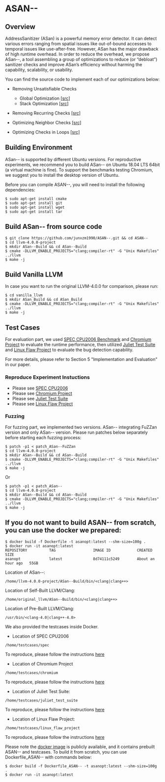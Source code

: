 # ASAN--

## Overview
AddressSanitizer (ASan) is a powerful memory error detector. It can detect various errors ranging from spatial issues like out-of-bound accesses to temporal issues like use-after-free. However, ASan has the major drawback of high runtime overhead. In order to reduce the overhead, we propose ASan--, a tool assembling a group of optimizations to reduce (or “debloat”) sanitizer checks and improve ASan’s efficiency without harming the capability, scalability, or usability.

You can find the source code to implement each of our optimizations below:

- Removing Unsatisfiable Checks

	- Global Optimization [[src]](https://github.com/junxzm1990/ASAN--/blob/64b72d964a1f1542f7341774980a43ddd6fbf189/llvm-4.0.0-project/llvm/lib/Transforms/Instrumentation/AddressSanitizer.cpp#L1385)
	- Stack Optimization [[src]](https://github.com/junxzm1990/ASAN--/blob/64b72d964a1f1542f7341774980a43ddd6fbf189/llvm-4.0.0-project/llvm/lib/Transforms/Instrumentation/AddressSanitizer.cpp#L1404)

- Removing Recurring Checks [[src]](https://github.com/junxzm1990/ASAN--/blob/64b72d964a1f1542f7341774980a43ddd6fbf189/llvm-4.0.0-project/llvm/lib/Transforms/Instrumentation/AddressSanitizer.cpp#L3212)

- Optimizing Neighbor Checks [[src]](https://github.com/junxzm1990/ASAN--/blob/64b72d964a1f1542f7341774980a43ddd6fbf189/llvm-4.0.0-project/llvm/lib/Transforms/Instrumentation/AddressSanitizer.cpp#L3217)

- Optimizing Checks in Loops [[src]](https://github.com/junxzm1990/ASAN--/blob/64b72d964a1f1542f7341774980a43ddd6fbf189/llvm-4.0.0-project/llvm/lib/Transforms/Instrumentation/AddressSanitizer.cpp#L3220)

## Building Environment
ASan-- is supported by different Ubuntu versions. For reproductive experiments, we recommend you to build ASan-- on Ubuntu 18.04 LTS 64bit (a virtual machine is fine). To support the benchmarks testing Chromium, we suggest you to install the desktop version of Ubuntu.

Before you can compile ASAN--, you will need to install the following dependencies:
```
$ sudo apt-get install cmake
$ sudo apt-get install git
$ sudo apt-get install wget
$ sudo apt-get install tar
```

## Build ASan-- from source code
```
$ git clone https://github.com/junxzm1990/ASAN--.git && cd ASAN--
$ cd llvm-4.0.0-project
$ mkdir ASan--Build && cd ASan--Build
$ cmake -DLLVM_ENABLE_PROJECTS="clang;compiler-rt" -G "Unix Makefiles" ../llvm
$ make -j
```

## Build Vanilla LLVM
In case you want to run the original LLVM-4.0.0 for comparison, please run:
```
$ cd vanilla_llvm
$ mkdir ASan_Build && cd ASan_Build
$ cmake -DLLVM_ENABLE_PROJECTS="clang;compiler-rt" -G "Unix Makefiles" ../llvm
$ make -j
```
## Test Cases
For evaluation part, we used [SPEC CPU2006 Benchmark](https://www.spec.org/cpu2006/) and [Chromium Project](https://www.chromium.org/Home) to evaluate the runtime performance, then utilized [Juliet Test Suite](https://samate.nist.gov/SRD/testsuite.php) and [Linux Flaw Project](https://github.com/mudongliang/LinuxFlaw) to evaluate the bug detection capability. 

For more details, please refer to Section 5 "Implementation and Evaluation" in our paper.

### Reproduce Experiment Instuctions
- Please see [SPEC CPU2006](https://github.com/junxzm1990/ASAN--/tree/master/testcases/spec)
- Please see [Chromium Project](https://github.com/junxzm1990/ASAN--/tree/master/testcases/chromium)
- Please see [Juliet Test Suite](https://github.com/junxzm1990/ASAN--/tree/master/testcases/juliet_test_suite)
- Please see [Linux Flaw Project](https://github.com/junxzm1990/ASAN--/tree/master/testcases/linux_flaw_project)

### Fuzzing
For fuzzing part, we implemented two versions. ASan-- integrating FuZZan version and only ASan-- version. Please run patches below separately before starting each fuzzing process:
```
$ patch -p1 < patch_ASan--FuZZan
$ cd llvm-4.0.0-project
$ mkdir ASan--Build && cd ASan--Build
$ cmake -DLLVM_ENABLE_PROJECTS="clang;compiler-rt" -G "Unix Makefiles" ../llvm
$ make -j
```
Or

```
$ patch -p1 < patch_ASan--
$ cd llvm-4.0.0-project
$ mkdir ASan--Build && cd ASan--Build
$ cmake -DLLVM_ENABLE_PROJECTS="clang;compiler-rt" -G "Unix Makefiles" ../llvm
$ make -j
```

## If you do not want to build ASAN-- from scratch, you can use the docker we prepared:
```console
$ docker build -f Dockerfile -t asanopt:latest --shm-size=100g .
$ docker run -it asanopt:latest
REPOSITORY          TAG                 IMAGE ID            CREATED             SIZE
asanopt             latest              8d74111c5249        About an hour ago   55GB
```
Location of ASan--:
```
/home/llvm-4.0.0-project/ASan--Build/bin/<clang|clang++>
```
Location of Self-Built LLVM/Clang:
```
/home/original_llvm/ASan--Build/bin/<clang|clang++>
```
Location of Pre-Built LLVM/Clang:
```
/usr/bin/<clang-4.0|clang++-4.0>
```

We also provided the testcases inside Docker.

- Location of SPEC CPU2006
```
/home/testcases/spec
```
To reproduce, please follow the instructions [here](https://github.com/junxzm1990/ASAN--/tree/master/testcases/spec)

- Location of Chromium Project
```
/home/testcases/chromium
```
To reproduce, please follow the instructions [here](https://github.com/junxzm1990/ASAN--/tree/master/testcases/chromium)

- Location of Juliet Test Suite:
```
/home/testcases/juliet_test_suite
```
To reproduce, please follow the instructions [here](https://github.com/junxzm1990/ASAN--/tree/master/testcases/juliet_test_suite)

- Location of Linux Flaw Project:
```
/home/testcases/linux_flaw_project
```
To reproduce, please follow the instructions [here](https://github.com/junxzm1990/ASAN--/tree/master/testcases/linux_flaw_project)

Please note the [docker image](https://hub.docker.com/r/yzhang71/asanopt) is publicly available, and it contains prebuilt ASAN-- and testcases. To build it from scratch, you can use Dockerfile_ASAN-- with commands below:
```
$ docker build -f Dockerfile_ASAN-- -t asanopt:latest --shm-size=100g .
$ docker run -it asanopt:latest
```
